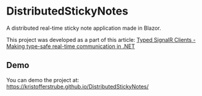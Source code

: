 # DistributedStickyNotes
A distributed real-time sticky note application made in Blazor.

This project was developed as a part of this article: [Typed SignalR Clients - Making type-safe real-time communication in .NET](https://kristoffer-strube.dk/post/typed-signalr-clients-making-type-safe-real-time-communication-in-dotnet/)

## Demo
You can demo the project at: https://kristofferstrube.github.io/DistributedStickyNotes/
